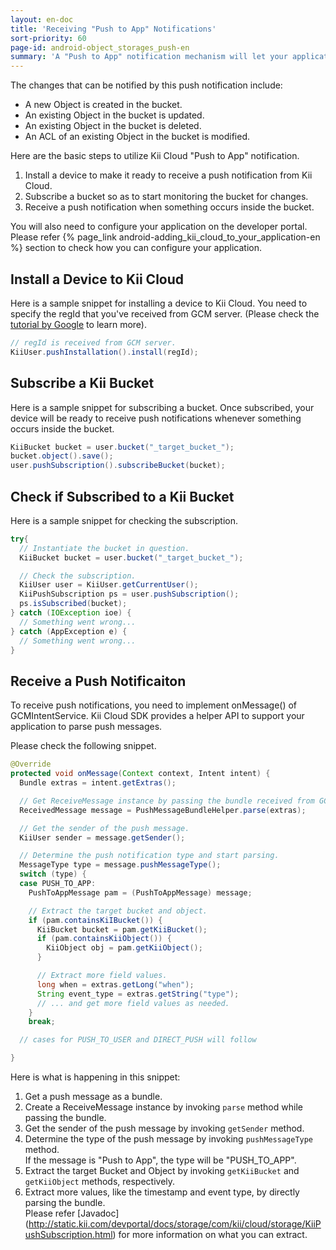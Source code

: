 ```yaml
---
layout: en-doc
title: 'Receiving "Push to App" Notifications'
sort-priority: 60
page-id: android-object_storages_push-en
summary: 'A "Push to App" notification mechanism will let your application know that there were some changes on object(s) in a bucket.  By leveraging this notification feature, your application can quickly fetch the changes that occur on the server-side.'
---
```


The changes that can be notified by this push notification include:

 * A new Object is created in the bucket.
 * An existing Object in the bucket is updated.
 * An existing Object in the bucket is deleted.
 * An ACL of an existing Object in the bucket is modified.

Here are the basic steps to utilize Kii Cloud "Push to App" notification.

1. Install a device to make it ready to receive a push notification from Kii Cloud.
2. Subscribe a bucket so as to start monitoring the bucket for changes.
3. Receive a push notification when something occurs inside the bucket.

You will also need to configure your application on the developer portal.  Please refer {% page_link android-adding_kii_cloud_to_your_application-en %} section to check how you can configure your application.

## Install a Device to Kii Cloud

Here is a sample snippet for installing a device to Kii Cloud.  You need to specify the regId that you've received from GCM server.  (Please check the [tutorial by Google](http://developer.android.com/google/gcm/gs.html) to learn more).

```java
// regId is received from GCM server. 
KiiUser.pushInstallation().install(regId);
```

## Subscribe a Kii Bucket

Here is a sample snippet for subscribing a bucket.  Once subscribed, your device will be ready to receive push notifications whenever something occurs inside the bucket.

```java
KiiBucket bucket = user.bucket("_target_bucket_"); 
bucket.object().save(); 
user.pushSubscription().subscribeBucket(bucket);
```

## Check if Subscribed to a Kii Bucket

Here is a sample snippet for checking the subscription.

```java
try{
  // Instantiate the bucket in question.
  KiiBucket bucket = user.bucket("_target_bucket_");

  // Check the subscription.
  KiiUser user = KiiUser.getCurrentUser();
  KiiPushSubscription ps = user.pushSubscription();
  ps.isSubscribed(bucket);
} catch (IOException ioe) {
  // Something went wrong...
} catch (AppException e) {
  // Something went wrong...
}
```

## Receive a Push Notificaiton

To receive push notifications, you need to implement onMessage() of GCMIntentService.  Kii Cloud SDK provides a helper API to support your application to parse push messages.

Please check the following snippet.

```java
@Override
protected void onMessage(Context context, Intent intent) {
  Bundle extras = intent.getExtras();

  // Get ReceiveMessage instance by passing the bundle received from GCM.
  ReceivedMessage message = PushMessageBundleHelper.parse(extras);

  // Get the sender of the push message.
  KiiUser sender = message.getSender();

  // Determine the push notification type and start parsing.
  MessageType type = message.pushMessageType();
  switch (type) {
  case PUSH_TO_APP:
    PushToAppMessage pam = (PushToAppMessage) message;

    // Extract the target bucket and object.
    if (pam.containsKiIBucket()) {
      KiiBucket bucket = pam.getKiiBucket();
      if (pam.containsKiiObject()) {
        KiiObject obj = pam.getKiiObject();
      }

      // Extract more field values.
      long when = extras.getLong("when");
      String event_type = extras.getString("type");
      // ... and get more field values as needed.
    }
    break;

  // cases for PUSH_TO_USER and DIRECT_PUSH will follow  

}
```

Here is what is happening in this snippet:

1. Get a push message as a bundle.
2. Create a ReceiveMessage instance by invoking `parse` method while passing the bundle.
3. Get the sender of the push message by invoking `getSender` method.
4. Determine the type of the push message by invoking `pushMessageType` method.<BR />
If the message is "Push to App", the type will be "PUSH\_TO\_APP".
5. Extract the target Bucket and Object by invoking `getKiiBucket` and `getKiiObject` methods, respectively.
6. Extract more values, like the timestamp and event type, by directly parsing the bundle. <BR />Please refer [Javadoc] (http://static.kii.com/devportal/docs/storage/com/kii/cloud/storage/KiiPushSubscription.html) for more information on what you can extract.
